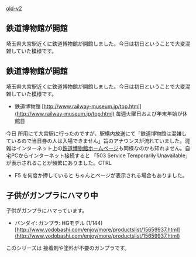 [old-v2](ig071014-orig.html)

## 鉄道博物館が開館

埼玉県大宮駅近くに鉄道博物館が開館しました。今日は初日ということで大変混雑していた模様です。


## 鉄道博物館が開館

埼玉県大宮駅近くに鉄道博物館が開館しました。今日は初日ということで大変混雑していた模様です。

* 鉄道博物館
  [http://www.railway-museum.jp/top.html](http://www.railway-museum.jp/top.html)
  毎週火曜日および年末年始が休館日

今日 所用にて大宮駅に行ったのですが、駅構内放送にて「鉄道博物館は混雑しているので当日券の人は入場できません」旨のアナウンスが流れていました。混雑はインターネット上の[鉄道博物館ホームページ](http://www.railway-museum.jp/)も同様なのかも知れません。自宅PCからインターネット接続すると 「503 Service Temporarily Unavailable」が表示されることが頻繁にありました。CTRL
+ F5 を何度か押していると ちゃんとページが表示される場合もありました。

## 子供がガンプラにハマり中

子供がガンプラにハマっています。

* バンダイ: ガンプラ: HGモデル (1/144)
  [http://www.yodobashi.com/enjoy/more/productslist/15659937.html](http://www.yodobashi.com/enjoy/more/productslist/15659937.html)

このシリーズは 接着剤や塗料が不要のガンプラです。